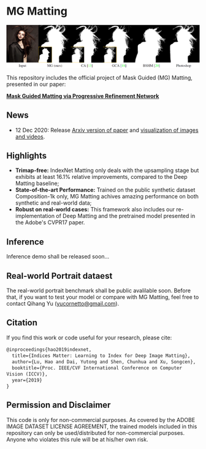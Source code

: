 # MG Matting

<p align="center">
  <img src="teaser.png" width="1050" title="Teaser Image"/>
</p>

This repository includes the official project of Mask Guided (MG) Matting, presented in our paper:

**[Mask Guided Matting via Progressive Refinement Network](https://arxiv.org/abs/1908.00672)**

## News
- 12 Dec 2020: Release [Arxiv version of paper](https://arxiv.org/pdf/2011.11961.pdf) and [visualization of images and videos](https://youtu.be/PqJ3BRHX3Lc).


## Highlights
- **Trimap-free:** IndexNet Matting only deals with the upsampling stage but exhibits at least 16.1% relative improvements, compared to the Deep Matting baseline;
- **State-of-the-art Performance:** Trained on the public synthetic dataset Composition-1k only, MG Matting achives amazing performance on both synthetic and real-world data;
- **Robust on real-world cases:** This framework also includes our re-implementation of Deep Matting and the pretrained model presented in the Adobe's CVPR17 paper.
   

## Inference
Inference demo shall be released soon...

## Real-world Portrait dataest
The real-world portrait benchmark shall be public avalilable soon. Before that, if you want to test your model or compare with MG Matting, feel free to contact Qihang Yu (yucornetto@gmail.com).


## Citation
If you find this work or code useful for your research, please cite:
```
@inproceedings{hao2019indexnet,
  title={Indices Matter: Learning to Index for Deep Image Matting},
  author={Lu, Hao and Dai, Yutong and Shen, Chunhua and Xu, Songcen},
  booktitle={Proc. IEEE/CVF International Conference on Computer Vision (ICCV)},
  year={2019}
}
```

## Permission and Disclaimer
This code is only for non-commercial purposes. As covered by the ADOBE IMAGE DATASET LICENSE AGREEMENT, the trained models included in this repository can only be used/distributed for non-commercial purposes. Anyone who violates this rule will be at his/her own risk.
